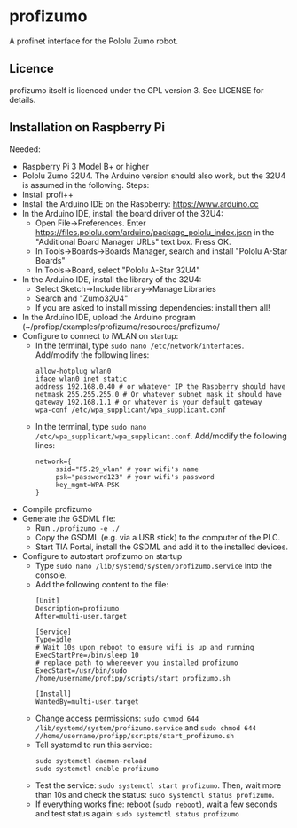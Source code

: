 # profizumo
A profinet interface for the Pololu Zumo robot.

## Licence
profizumo itself is licenced under the GPL version 3. See LICENSE for details. 

## Installation on Raspberry Pi
Needed: 
- Raspberry Pi 3 Model B+ or higher
- Pololu Zumo 32U4. The Arduino version should also work, but the 32U4 is assumed in the following.
Steps:
- Install profi++
- Install the Arduino IDE on the Raspberry: https://www.arduino.cc
- In the Arduino IDE, install the board driver of the 32U4:
  - Open File->Preferences. Enter https://files.pololu.com/arduino/package_pololu_index.json in the "Additional Board Manager URLs" text box. Press OK.
  - In Tools->Boards->Boards Manager, search and install "Pololu A-Star Boards"
  - In Tools->Board, select "Pololu A-Star 32U4"
- In the Arduino IDE, install the library of the 32U4:
  - Select Sketch->Include library->Manage Libraries
  - Search and "Zumo32U4"
  - If you are asked to install missing dependencies: install them all!
- In the Arduino IDE, upload the Arduino program (~/profipp/examples/profizumo/resources/profizumo/
- Configure to connect to iWLAN on startup:
  - In the terminal, type ``sudo nano /etc/network/interfaces``. Add/modify the following lines:
    ``` 
	allow-hotplug wlan0
	iface wlan0 inet static
	address 192.168.0.40 # or whatever IP the Raspberry should have
	netmask 255.255.255.0 # Or whatever subnet mask it should have
	gateway 192.168.1.1 # or whatever is your default gateway
	wpa-conf /etc/wpa_supplicant/wpa_supplicant.conf 
	```
  - In the terminal, type ``sudo nano /etc/wpa_supplicant/wpa_supplicant.conf``. Add/modify the following lines:
    ```
	network={
         ssid="F5.29_wlan" # your wifi's name
         psk="password123" # your wifi's password
         key_mgmt=WPA-PSK
    }
	```
- Compile profizumo
- Generate the GSDML file:
  - Run ``./profizumo -e ./``
  - Copy the GSDML (e.g. via a USB stick) to the computer of the PLC.
  - Start TIA Portal, install the GSDML and add it to the installed devices.
- Configure to autostart profizumo on startup
  - Type ``sudo nano /lib/systemd/system/profizumo.service`` into the console.
  - Add the following content to the file:
    ```
	[Unit]
	Description=profizumo
	After=multi-user.target
	
	[Service]
	Type=idle
	# Wait 10s upon reboot to ensure wifi is up and running
	ExecStartPre=/bin/sleep 10
	# replace path to whereever you installed profizumo
	ExecStart=/usr/bin/sudo /home/username/profipp/scripts/start_profizumo.sh
	
	[Install]
	WantedBy=multi-user.target
	```
  - Change access permissions: ``sudo chmod 644 /lib/systemd/system/profizumo.service`` and ``sudo chmod 644 //home/username/profipp/scripts/start_profizumo.sh``
  - Tell systemd to run this service:
    ```
    sudo systemctl daemon-reload
    sudo systemctl enable profizumo
	```
  - Test the service: ``sudo systemctl start profizumo``. Then, wait more than 10s and check the status: ``sudo systemctl status profizumo``. 
  - If everything works fine: reboot (``sudo reboot``), wait a few seconds and test status again: ``sudo systemctl status profizumo``
  